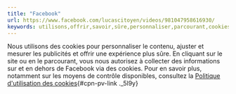 ```yaml
---
title: "Facebook"
url: https://www.facebook.com/lucascitoyen/videos/981047958616930/
keywords: utilisons,offrir,savoir,sûre,personnaliser,parcourant,cookies,publicités,facebook,site,politique
---
```

Nous utilisons des cookies pour personnaliser le contenu, ajuster et mesurer les publicités et offrir une expérience plus sûre. En cliquant sur le site ou en le parcourant, vous nous autorisez à collecter des informations sur et en dehors de Facebook via des cookies. Pour en savoir plus, notamment sur les moyens de contrôle disponibles, consultez la [Politique d'utilisation des cookies](https://www.facebook.com/policies/cookies/){#cpn-pv-link ._5l9y}
